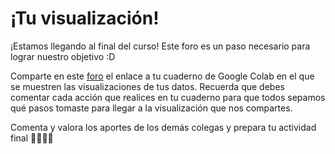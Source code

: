 # ¡Tu visualización!

¡Estamos llegando al final del curso! Este foro es un paso necesario para lograr nuestro objetivo :D

Comparte en este [foro](https://github.com/MOOC-UNAM-Publico/curso-datos/discussions/new?category=actividades&title=Actividad%20Mi%20visualización&body=El%20contenido%20de%20tu%20%20actividad) el enlace a tu cuaderno de Google Colab en el que se muestren las visualizaciones de tus datos. Recuerda que debes comentar cada acción que realices en tu cuaderno para que todos sepamos qué pasos tomaste para llegar a la visualización que nos compartes.

Comenta y valora los aportes de los demás colegas y prepara tu actividad final 🏋️‍♂️🏋️‍♂️
